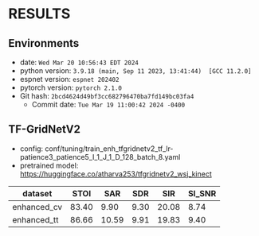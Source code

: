 <!-- Generated by ./scripts/utils/show_enh_score.sh -->
# RESULTS
## Environments
- date: `Wed Mar 20 10:56:43 EDT 2024`
- python version: `3.9.18 (main, Sep 11 2023, 13:41:44)  [GCC 11.2.0]`
- espnet version: `espnet 202402`
- pytorch version: `pytorch 2.1.0`
- Git hash: `2bcd4624d49bf3cc682796470ba7fd149bc03fa4`
  - Commit date: `Tue Mar 19 11:00:42 2024 -0400`


## TF-GridNetV2

- config: conf/tuning/train_enh_tfgridnetv2_tf_lr-patience3_patience5_I_1_J_1_D_128_batch_8.yaml
- pretrained model: https://huggingface.co/atharva253/tfgridnetv2_wsj_kinect

|dataset|STOI|SAR|SDR|SIR|SI_SNR|
|---|---|---|---|---|---|
|enhanced_cv|83.40|9.90|9.30|20.08|8.74|
|enhanced_tt|86.66|10.59|9.91|19.83|9.40|
